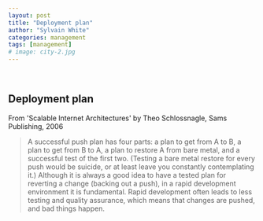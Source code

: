 ```yaml
---
layout: post
title: "Deployment plan"
author: "Sylvain White"
categories: management
tags: [management]
# image: city-2.jpg
---
```

<br/>

## Deployment plan

From 'Scalable Internet Architectures' by Theo Schlossnagle, Sams Publishing, 2006

> A successful push plan has four parts: a plan to get from A to B, a plan to get from B to A, a plan to restore A from bare metal, and a successful test of the first two. (Testing a bare metal restore for every push would be suicide, or at least leave you constantly contemplating it.) Although it is always a good idea to have a tested plan for reverting a change (backing out a push), in a rapid development environment it is fundamental. Rapid development often leads to less testing and quality assurance, which means that changes are pushed, and bad things happen. 